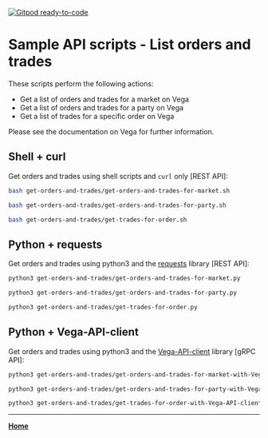 [![Gitpod ready-to-code](https://img.shields.io/badge/Gitpod-ready--to--code-blue?logo=gitpod)](https://gitpod.io/#https://github.com/vegaprotocol/sample-api-scripts)

# Sample API scripts - List orders and trades

These scripts perform the following actions:

- Get a list of orders and trades for a market on Vega
- Get a list of orders and trades for a party on Vega
- Get a list of trades for a specific order on Vega
 
Please see the documentation on Vega for further information.

## Shell + curl

Get orders and trades using shell scripts and `curl` only [REST API]:

```bash
bash get-orders-and-trades/get-orders-and-trades-for-market.sh
```
```bash
bash get-orders-and-trades/get-orders-and-trades-for-party.sh
```
```bash
bash get-orders-and-trades/get-trades-for-order.sh
```

## Python + requests

Get orders and trades using python3 and the [requests](https://pypi.org/project/requests/) library [REST API]:

```bash
python3 get-orders-and-trades/get-orders-and-trades-for-market.py
```
```bash
python3 get-orders-and-trades/get-orders-and-trades-for-party.py
```
```bash
python3 get-orders-and-trades/get-trades-for-order.py
```

## Python + Vega-API-client

Get orders and trades using python3 and the [Vega-API-client](https://pypi.org/project/Vega-API-client/) library [gRPC API]:

```bash
python3 get-orders-and-trades/get-orders-and-trades-for-market-with-Vega-API-client.py
```
```bash
python3 get-orders-and-trades/get-orders-and-trades-for-party-with-Vega-API-client.py
```
```bash
python3 get-orders-and-trades/get-trades-for-order-with-Vega-API-client.py
```

---

**[Home](../README.md)**
